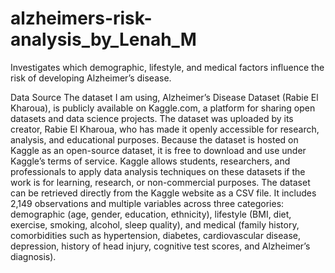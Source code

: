 # alzheimers-risk-analysis_by_Lenah_M
Investigates which demographic, lifestyle, and medical factors influence the risk of developing Alzheimer’s disease.

Data Source
The dataset I am using, Alzheimer’s Disease Dataset (Rabie El Kharoua), is publicly available on Kaggle.com, a platform for sharing open datasets and data science projects. The dataset was uploaded by its creator, Rabie El Kharoua, who has made it openly accessible for research, analysis, and educational purposes. Because the dataset is hosted on Kaggle as an open-source dataset, it is free to download and use under Kaggle’s terms of service. Kaggle allows students, researchers, and professionals to apply data analysis techniques on these datasets if the work is for learning, research, or non-commercial purposes.
The dataset can be retrieved directly from the Kaggle website as a CSV file. It includes 2,149 observations and multiple variables across three categories: demographic (age, gender, education, ethnicity), lifestyle (BMI, diet, exercise, smoking, alcohol, sleep quality), and medical (family history, comorbidities such as hypertension, diabetes, cardiovascular disease, depression, history of head injury, cognitive test scores, and Alzheimer’s diagnosis). 

